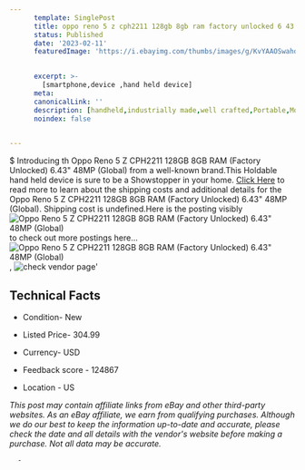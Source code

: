 ```yaml
---
      template: SinglePost
      title: oppo reno 5 z cph2211 128gb 8gb ram factory unlocked 6 43 48mp global 
      status: Published
      date: '2023-02-11'
      featuredImage: 'https://i.ebayimg.com/thumbs/images/g/KvYAAOSwahdiLRv2/s-l225.jpg'
       

      excerpt: >-
        [smartphone,device ,hand held device]
      meta:
      canonicalLink: ''
      description: [handheld,industrially made,well crafted,Portable,Mobile,Compact,Convenient,Lightweight,Maneuverable,Man-portable,Miniature,Carriable,Hand-held,Light,Holdable,Transportable,Mobile device,Pocket-sized,On-the-go,Wireless,Cordless,Compact size,Convenient size, smartphone,device ,hand held device]
      noindex: false
      

---
```

$
      Introducing th Oppo Reno 5 Z CPH2211 128GB 8GB RAM (Factory Unlocked) 6.43" 48MP (Global) from a well-known brand.This Holdable hand held device is sure to be a Showstopper in your home. [Click Here](https://www.ebay.com/itm/203866246277?hash=item2f77600c85%3Ag%3AKvYAAOSwahdiLRv2&mkevt=1&mkcid=1&mkrid=711-53200-19255-0&campid=%253CePNCampaignId%253E&customid=%253CreferenceId%253E&toolid=10049) to read more to learn about the shipping costs and additional details for the Oppo Reno 5 Z CPH2211 128GB 8GB RAM (Factory Unlocked) 6.43" 48MP (Global). Shipping cost is undefined.Here is the posting visibly ![Oppo Reno 5 Z CPH2211 128GB 8GB RAM (Factory Unlocked) 6.43" 48MP (Global)](https://i.ebayimg.com/thumbs/images/g/KvYAAOSwahdiLRv2/s-l225.jpg) to check out more postings here... ![Oppo Reno 5 Z CPH2211 128GB 8GB RAM (Factory Unlocked) 6.43" 48MP (Global)](https://i.ebayimg.com/images/g/KvYAAOSwahdiLRv2/s-l1600.jpg), ![check vendor page]()'

      

 ## Technical Facts 



     
      

 - Condition- New 


      

 - Listed Price- 304.99 


      

 - Currency- USD 


      

 - Feedback score - 124867 


      

 - Location - US 


      
      

 *_This post may contain affiliate links from eBay and other third-party websites. As an eBay affiliate, we earn from qualifying purchases. Although we do our best to keep the information up-to-date and accurate, please check the date and all details with the vendor's website before making a purchase. Not all data may be accurate._*




      -
